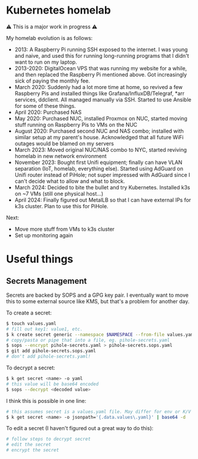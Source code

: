 Kubernetes homelab
===

⚠️ This is a major work in progress ⚠️

My homelab evolution is as follows:
- 2013: A Raspberry Pi running SSH exposed to the internet. I was young and naive, and used this for running long-running programs that I didn't want to run on my laptop.
- 2013-2020: DigitalOcean VPS that was running my website for a while, and then replaced the Raspberry Pi mentioned above. Got increasingly sick of paying the monthly fee.
- March 2020: Suddenly had a lot more time at home, so revived a few Raspberry Pis and installed things like Grafana/InfluxDB/Telegraf, *arr services, ddclient. All managed manually via SSH. Started to use Ansible for some of these things.
- April 2020: Purchased NAS
- May 2020: Purchased NUC, installed Proxmox on NUC, started moving stuff running on Raspberry Pis to VMs on the NUC
- August 2020: Purchased second NUC and NAS combo; installed with similar setup at my parent's house. Acknowledged that all future WiFi outages would be blamed on my servers
- March 2023: Moved original NUC/NAS combo to NYC, started reviving homelab in new network environment
- November 2023: Bought first Unifi equipment; finally can have VLAN separation (IoT, homelab, everything else). Started using AdGuard on Unifi router instead of PiHole; not super impressed with AdGuard since I can't decide what to allow and what to block.
- March 2024: Decided to bite the bullet and try Kubernetes. Installed k3s on ~7 VMs (still one physical host...)
- April 2024: Finally figured out MetalLB so that I can have external IPs for k3s cluster. Plan to use this for PiHole.

Next:
- Move more stuff from VMs to k3s cluster
- Set up monitoring again

# Useful things
## Secrets Management
Secrets are backed by SOPS and a GPG key pair. I eventually want to move this to some external source like KMS, but that's a problem for another day.

To create a secret:
```sh
$ touch values.yaml
# fill out key1: value1, etc.
$ k create secret generic --namespace $NAMESPACE --from-file values.yaml $SECRET_NAME --dry-run=client -o yaml
# copy/pasta or pipe that into a file, eg. pihole-secrets.yaml
$ sops --encrypt pihole-secrets.yaml > pihole-secrets.sops.yaml
$ git add pihole-secrets.sops.yaml
# don't add pihole-secrets.yaml!
```

To decrypt a secret:
```sh
$ k get secret <name> -o yaml
# this value will be base64 encoded
$ sops --decrypt <decoded value>
```

I think this is possible in one line:
```sh
# this assumes secret is a values.yaml file. May differ for env or K/V pairs
$ k get secret <name> -o jsonpath='{.data.values\.yaml}' | base64 -d
```

To edit a secret (I haven't figured out a great way to do this):
```sh
# follow steps to decrypt secret
# edit the secret
# encrypt the secret
```

